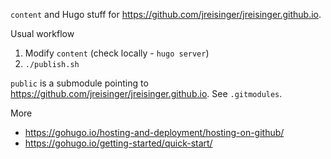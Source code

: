 `content` and Hugo stuff for https://github.com/jreisinger/jreisinger.github.io.

Usual workflow

1) Modify `content` (check locally - `hugo server`)
2) `./publish.sh`

`public` is a submodule pointing to https://github.com/jreisinger/jreisinger.github.io. See `.gitmodules`.

More

* https://gohugo.io/hosting-and-deployment/hosting-on-github/
* https://gohugo.io/getting-started/quick-start/

